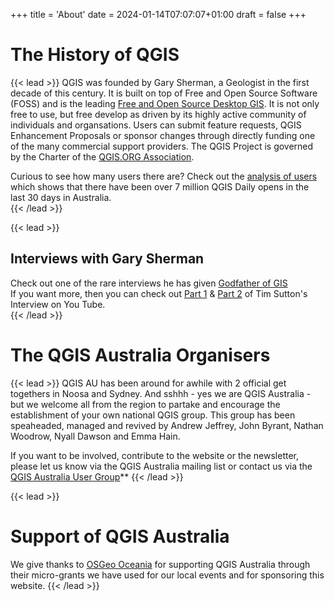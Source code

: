 +++
title = 'About'
date = 2024-01-14T07:07:07+01:00
draft = false
+++

# The History of QGIS
{{< lead >}}
QGIS was founded by Gary Sherman, a Geologist in the first decade of this century. It is built on top of Free and Open Source Software (FOSS) and is the leading [Free and Open Source Desktop GIS](https://www.osgeo.org/projects/qgis/). It is not only free to use, but free develop as driven by its highly active community of individuals and organsations. Users can submit feature requests, QGIS Enhancement Proposals or sponsor changes through directly funding one of the many commercial support providers. The QGIS Project is governed by the Charter of the [QGIS.ORG Association](https://www.qgis.org/en/site/getinvolved/governance/charter/index.html).   

Curious to see how many users there are? Check out the [analysis of users](https://analytics.qgis.org/) which shows that there have been over 7 million QGIS Daily opens in the last 30 days in Australia.     
{{< /lead >}}

{{< lead >}}
## Interviews with Gary Sherman
Check out one of the rare interviews he has given [Godfather of GIS](https://www.xyht.com/spatial-itgis/godfather-of-qgis/)  
If you want more, then you can check out [Part 1](https://youtu.be/-CuSMDjhmow?si=tzocI9GuS0vJ7MKo) & [Part 2](https://youtu.be/OeeF7bXQRsc?si=XVlRryqgKd6bM1Gj) of Tim Sutton's Interview on You Tube.  
{{< /lead >}}

# The QGIS Australia Organisers
{{< lead >}}
QGIS AU has been around for awhile with 2 official get togethers in Noosa and Sydney. And sshhh - yes we are QGIS Australia - but we welcome all from the region to partake and encourage the establishment of your own national QGIS group. This group has been speaheaded, managed and revived by Andrew Jeffrey, John Byrant, Nathan Woodrow, Nyall Dawson and Emma Hain.   

If you want to be involved, contribute to the website or the newsletter, please let us know via the QGIS Australia mailing list or contact us via the [QGIS Australia User Group](https://groups.google.com/g/australian-qgis-user-group?pli=1)**
{{< /lead >}}

{{< lead >}}
# Support of QGIS Australia  
We give thanks to [OSGeo Oceania](https://osgeo-oceania.org/) for supporting QGIS Australia through their micro-grants we have used for our local events and for sponsoring this website. 
{{< /lead >}}
